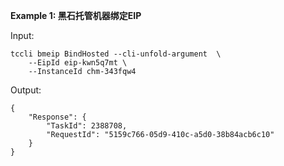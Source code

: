 **Example 1: 黑石托管机器绑定EIP**



Input: 

```
tccli bmeip BindHosted --cli-unfold-argument  \
    --EipId eip-kwn5q7mt \
    --InstanceId chm-343fqw4
```

Output: 
```
{
    "Response": {
        "TaskId": 2388708,
        "RequestId": "5159c766-05d9-410c-a5d0-38b84acb6c10"
    }
}
```

